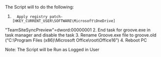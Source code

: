 The Script will to do the following:

1.       Apply registry patch-[HKEY_CURRENT_USER\SOFTWARE\Microsoft\OneDrive]
"TeamSiteSyncPreview"=dword:00000001
2.       End task for groove.exe in task manager and disable the task
3.       Rename Groove.exe file to groove.old (“C:\Program Files (x86)\Microsoft Office\root\Office16”)
4.       Reboot PC

Note: The Script will be Run as Logged in User
